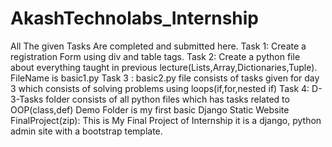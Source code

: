 # AkashTechnolabs_Internship
All The given Tasks Are completed and submitted here.
Task 1: Create a registration Form using div and table tags.
Task 2: Create a python file about everything taught in previous lecture(Lists,Array,Dictionaries,Tuple). FileName is basic1.py
Task 3 : basic2.py file consists of tasks given for day 3 which consists of solving problems using loops(if,for,nested if)
Task 4: D-3-Tasks folder consists of all python files which has tasks related to OOP(class,def)
Demo Folder is my first basic Django Static Website
FinalProject(zip): This is My Final Project of Internship it is a django, python admin site with a bootstrap template.
